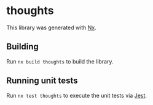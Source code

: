 # thoughts

This library was generated with [Nx](https://nx.dev).

## Building

Run `nx build thoughts` to build the library.

## Running unit tests

Run `nx test thoughts` to execute the unit tests via [Jest](https://jestjs.io).
